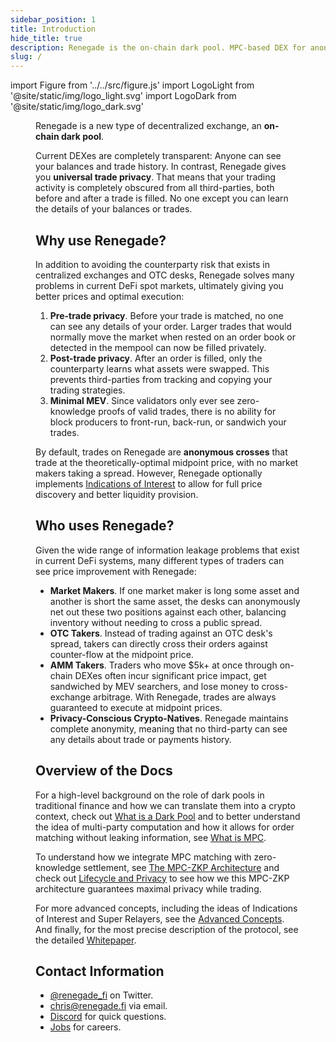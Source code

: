 ```yaml
---
sidebar_position: 1
title: Introduction
hide_title: true
description: Renegade is the on-chain dark pool. MPC-based DEX for anonymous crosses at midpoint prices.
slug: /
---
```


import Figure from '../../src/figure.js'
import LogoLight from '@site/static/img/logo_light.svg'
import LogoDark from '@site/static/img/logo_dark.svg'

<Figure
  LightImage={LogoLight}
  DarkImage={LogoDark}
  isSvg={true}
  width="40%"
  widthMobile="70%"
/>

Renegade is a new type of decentralized exchange, an **on-chain dark pool**.

Current DEXes are completely transparent: Anyone can see your balances and
trade history. In contrast, Renegade gives you **universal trade privacy**.
That means that your trading activity is completely obscured from all
third-parties, both before and after a trade is filled. No one except you can
learn the details of your balances or trades.

## Why use Renegade?

In addition to avoiding the counterparty risk that exists in centralized
exchanges and OTC desks, Renegade solves many problems in current DeFi spot
markets, ultimately giving you better prices and optimal execution:

1. **Pre-trade privacy**. Before your trade is matched, no one can see any
   details of your order. Larger trades that would normally move the market
   when rested on an order book or detected in the mempool can now be filled
   privately.
1. **Post-trade privacy**. After an order is filled, only the counterparty
   learns what assets were swapped. This prevents third-parties from tracking
   and copying your trading strategies.
1. **Minimal MEV**. Since validators only ever see zero-knowledge proofs of
   valid trades, there is no ability for block producers to front-run, back-run,
   or sandwich your trades.

By default, trades on Renegade are **anonymous crosses** that trade at the
theoretically-optimal midpoint price, with no market makers taking a spread.
However, Renegade optionally implements [Indications of
Interest](/advanced-concepts/ioi) to allow for full price discovery and better
liquidity provision.

## Who uses Renegade?

Given the wide range of information leakage problems that exist in current DeFi
systems, many different types of traders can see price improvement with
Renegade:

- **Market Makers**. If one market maker is long some asset and another is
  short the same asset, the desks can anonymously net out these two positions
  against each other, balancing inventory without needing to cross a public
  spread.
- **OTC Takers**. Instead of trading against an OTC desk's spread, takers can
  directly cross their orders against counter-flow at the midpoint price.
- **AMM Takers**. Traders who move $5k+ at once through on-chain DEXes often
  incur significant price impact, get sandwiched by MEV searchers, and lose
  money to cross-exchange arbitrage. With Renegade, trades are always
  guaranteed to execute at midpoint prices.
- **Privacy-Conscious Crypto-Natives**. Renegade maintains complete anonymity,
  meaning that no third-party can see any details about trade or payments
  history.

## Overview of the Docs

For a high-level background on the role of dark pools in traditional finance
and how we can translate them into a crypto context, check out [What is a Dark
Pool](/core-concepts/dark-pool-explainer) and to better understand the idea of
multi-party computation and how it allows for order matching without leaking
information, see [What is MPC](/core-concepts/mpc-explainer).

To understand how we integrate MPC matching with zero-knowledge settlement, see
[The MPC-ZKP Architecture](/core-concepts/mpc-zkp) and check out [Lifecycle and
Privacy](/core-concepts/privacy) to see how we this MPC-ZKP architecture
guarantees maximal privacy while trading.

For more advanced concepts, including the ideas of Indications of Interest and
Super Relayers, see the [Advanced Concepts](/advanced-concepts/ioi).  And
finally, for the most precise description of the protocol, see the detailed
[Whitepaper](/getting-started/whitepaper).

## Contact Information
- [@renegade_fi](https://twitter.com/renegade_fi) on Twitter.
- [chris@renegade.fi](mailto:chris@renegade.fi) via email.
- [Discord](https://discord.gg/renegade-fi) for quick questions.
- [Jobs](https://jobs.renegade.fi) for careers.
